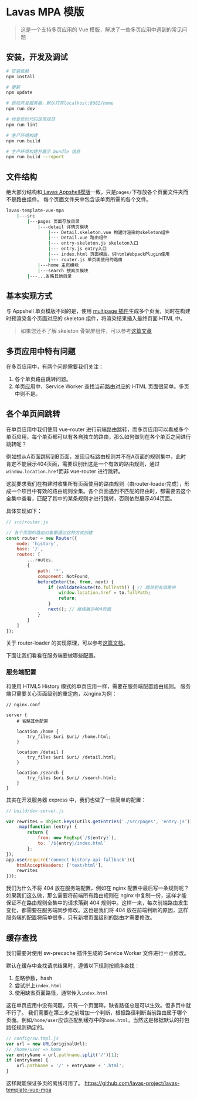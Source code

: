 # Lavas MPA 模版

> 这是一个支持多页应用的 Vue 模版，解决了一些多页应用中遇到的常见问题

## 安装，开发及调试

``` bash
# 安装依赖
npm install

# 更新
npm update

# 启动开发服务器，默认打开localhost:8082/home
npm run dev

# 检查您的代码是否规范
npm run lint

# 生产环境构建
npm run build

# 生产环境构建并展示 bundle 信息
npm run build --report
```

## 文件结构

绝大部分结构和[ Lavas Appshell模版](https://github.com/lavas-project/lavas-template-vue-appshell)一致，只是`pages/`下存放各个页面文件夹而不是路由组件。
每个页面文件夹中包含该单页所需的各个文件。
``` bash
lavas-template-vue-mpa
    |---src
        |---pages 页面存放目录
            |---detail 详情页模块
                |--- Detail.skeleton.vue 构建时渲染的skeleton组件
                |--- Detail.vue 路由组件
                |--- entry-skeleton.js skeleton入口
                |--- entry.js entry入口
                |--- index.html 页面模版，供htmlWebpackPlugin使用
                |--- router.js 单页面使用的路由
            |---home 主页模块
            |---search 搜索页模块
        |---...省略其他目录
```

## 基本实现方式

与 Appshell 单页模版不同的是，使用 [multipage 插件](https://github.com/mutualofomaha/multipage-webpack-plugin)生成多个页面，同时在构建时预渲染各个页面对应的 skeleton 组件，将渲染结果插入最终页面 HTML 中。

> 如果您还不了解 skeleton 骨架屏组件，可以参考[这篇文章](https://xiaoiver.github.io/coding/2017/07/30/%E4%B8%BAvue%E9%A1%B9%E7%9B%AE%E6%B7%BB%E5%8A%A0%E9%AA%A8%E6%9E%B6%E5%B1%8F.html)

## 多页应用中特有问题

在多页应用中，有两个问题需要我们关注：
1. 各个单页路由跳转问题。
2. 单页应用中，Service Worker 查找当前路由对应的 HTML 页面很简单。多页中则不是。

## 各个单页间跳转

在单页应用中我们使用 vue-router 进行前端路由跳转，而多页应用可以看成多个单页应用，每个单页都可以有各自独立的路由，那么如何做到在各个单页之间进行跳转呢？

例如想从A页面跳转到B页面，发现目标路由规则并不在A页面的规则集中，此时肯定不能展示404页面，需要识别出这是一个有效的路由规则，通过`window.location.href`而非 vue-router 进行跳转。

这就要求我们在构建时收集所有页面使用的路由规则（由router-loader完成），形成一个项目中有效的路由规则全集。各个页面遇到不匹配的路由时，都需要去这个全集中查看，匹配了其中的某条规则才进行跳转，否则依然展示404页面。

具体实现如下：
```js
// src/router.js

// 各个页面的路由对象都通过这种方式创建
const router = new Router({
    mode: 'history',
    base: '/',
    routes: [
        ...routes,
        {
            path: '*',
            component: NotFound,
            beforeEnter(to, from, next) {
                if (validateRoute(to.fullPath)) { // 跳转到有效路由
                    window.location.href = to.fullPath;
                    return;
                }
                next(); // 继续展示404页面
            }
        }
    ]
});
```

关于 router-loader 的实现原理，可以参考[这篇文档](https://lavas.baidu.com/guide/vue/doc/vue/webpack/router-loader)。

下面让我们看看在服务端要做哪些配置。

### 服务端配置

和使用 HTML5 History 模式的单页应用一样，需要在服务端配置路由规则。
服务端只需要关心页面级别的重定向，以nginx为例：
```
// nginx.conf

server {
    # 省略其他配置

    location /home {
        try_files $uri $uri/ /home.html;
    }

    location /detail {
        try_files $uri $uri/ /detail.html;
    }

    location /search {
        try_files $uri $uri/ /search.html;
    }
}
```

其实在开发服务器 express 中，我们也做了一些简单的配置：
```js
// build/dev-server.js

var rewrites = Object.keys(utils.getEntries('./src/pages', 'entry.js'))
    .map(function (entry) {
        return {
            from: new RegExp(`/${entry}`),
            to: `/${entry}/index.html`
        };
});
app.use(require('connect-history-api-fallback')({
    htmlAcceptHeaders: ['text/html'],
    rewrites
}));
```

我们为什么不将 404 放在服务端配置，例如在 nginx 配置中最后写一条规则呢？
如果我们这么做，那么需要将前端所有路由规则在 nginx 中复制一份，这样才能保证不在路由规则全集中的请求落到 404 规则中。这样一来，每次前端路由发生变化，都需要在服务端同步修改。这也是我们将 404 放在前端判断的原因，这样服务端的配置将简单很多，只有新增页面级别的路由才需要修改。

## 缓存查找

我们需要对使用 sw-precache 插件生成的 Service Worker 文件进行一点修改。

默认在缓存中查找请求结果时，遵循以下规则按顺序查找：
1. 忽略参数，hash
2. 尝试拼上`index.html`
3. 使用缺省页面路径，通常传入`index.html`

这在单页应用中没有问题，只有一个页面嘛，缺省路径总是可以生效。但多页中就不行了。
我们需要在第三步之前增加一个判断，根据路径判断当前路由属于哪个页面。例如`/home/user`应该匹配到缓存中的`home.html`，当然这是根据默认的打包路径规则确定的。

```js
// config/sw.tmpl.js
var url = new URL(originalUrl);
// /home/user => home
var entryName = url.pathname.split('/')[1];
if (entryName) {
    url.pathname = '/' + entryName + '.html';
}
```

这样就能保证多页的离线可用了。
https://github.com/lavas-project/lavas-template-vue-mpa
